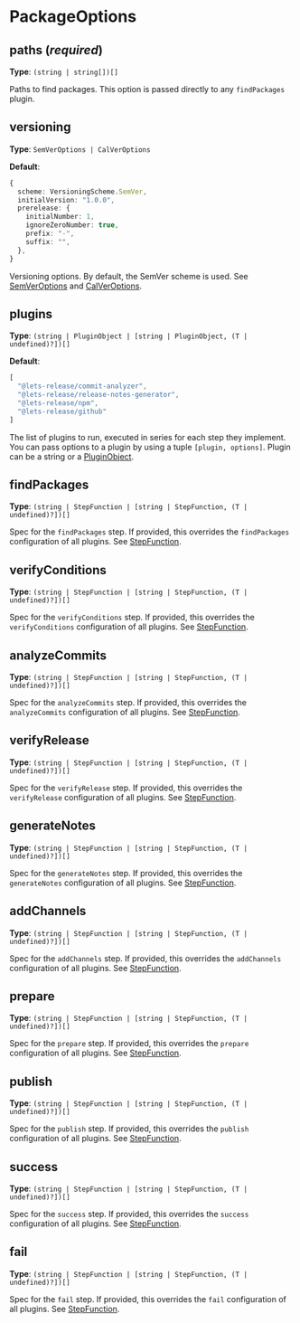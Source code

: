 # PackageOptions

## paths (_required_)

**Type**: `(string | string[])[]`

Paths to find packages. This option is passed directly to any `findPackages` plugin.

## versioning

**Type**: `SemVerOptions | CalVerOptions`

**Default**:

```typescript
{
  scheme: VersioningScheme.SemVer,
  initialVersion: "1.0.0",
  prerelease: {
    initialNumber: 1,
    ignoreZeroNumber: true,
    prefix: "-",
    suffix: "",
  },
}
```

Versioning options. By default, the SemVer scheme is used. See [SemVerOptions][] and [CalVerOptions][].

## plugins

**Type**: `(string | PluginObject | [string | PluginObject, (T | undefined)?])[]`

**Default**:

```typescript
[
  "@lets-release/commit-analyzer",
  "@lets-release/release-notes-generator",
  "@lets-release/npm",
  "@lets-release/github"
]
```

The list of plugins to run, executed in series for each step they implement.
You can pass options to a plugin by using a tuple `[plugin, options]`.
Plugin can be a string or a [PluginObject][].

## findPackages

**Type**: `(string | StepFunction | [string | StepFunction, (T | undefined)?])[]`

Spec for the `findPackages` step. If provided, this overrides the `findPackages` configuration of all plugins.
See [StepFunction][].

## verifyConditions

**Type**: `(string | StepFunction | [string | StepFunction, (T | undefined)?])[]`

Spec for the `verifyConditions` step. If provided, this overrides the `verifyConditions` configuration of all plugins.
See [StepFunction][].

## analyzeCommits

**Type**: `(string | StepFunction | [string | StepFunction, (T | undefined)?])[]`

Spec for the `analyzeCommits` step. If provided, this overrides the `analyzeCommits` configuration of all plugins.
See [StepFunction][].

## verifyRelease

**Type**: `(string | StepFunction | [string | StepFunction, (T | undefined)?])[]`

Spec for the `verifyRelease` step. If provided, this overrides the `verifyRelease` configuration of all plugins.
See [StepFunction][].

## generateNotes

**Type**: `(string | StepFunction | [string | StepFunction, (T | undefined)?])[]`

Spec for the `generateNotes` step. If provided, this overrides the `generateNotes` configuration of all plugins.
See [StepFunction][].

## addChannels

**Type**: `(string | StepFunction | [string | StepFunction, (T | undefined)?])[]`

Spec for the `addChannels` step. If provided, this overrides the `addChannels` configuration of all plugins.
See [StepFunction][].

## prepare

**Type**: `(string | StepFunction | [string | StepFunction, (T | undefined)?])[]`

Spec for the `prepare` step. If provided, this overrides the `prepare` configuration of all plugins.
See [StepFunction][].

## publish

**Type**: `(string | StepFunction | [string | StepFunction, (T | undefined)?])[]`

Spec for the `publish` step. If provided, this overrides the `publish` configuration of all plugins.
See [StepFunction][].

## success

**Type**: `(string | StepFunction | [string | StepFunction, (T | undefined)?])[]`

Spec for the `success` step. If provided, this overrides the `success` configuration of all plugins.
See [StepFunction][].

## fail

**Type**: `(string | StepFunction | [string | StepFunction, (T | undefined)?])[]`

Spec for the `fail` step. If provided, this overrides the `fail` configuration of all plugins.
See [StepFunction][].

[PluginObject]: ../src/schemas/PluginObject.ts
[StepFunction]: ../src/types/StepFunction.ts

[SemVerOptions]: ../../semver/docs/SemVerOptions.md
[CalVerOptions]: ../../calver/docs/CalVerOptions.md
